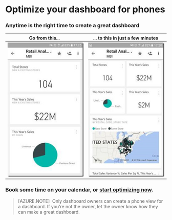 <properties
   pageTitle="Optimize your dashboard for phones"
   description="It's easy to create a customized view of a dashboard specifically for viewing on mobile phones. Try it now."
   services="powerbi"
   documentationCenter=""
   authors="maggiesMSFT"
   manager="erikre"
   backup=""
   editor=""
   tags=""
   qualityFocus="no"
   qualityDate=""/>

<tags
   ms.service="powerbi"
   ms.devlang="NA"
   ms.topic="article"
   ms.tgt_pltfrm="NA"
   ms.workload="powerbi"
   ms.date="03/08/2017"
   ms.author="maggies"/>

# Optimize your dashboard for phones

### Anytime is the right time to create a great dashboard

| **Go from this...**  | **... to this in just a few minutes**  |
|:------------------------:|:----------------------------:|
| ![](media/powerbi-mobile-optimize-dashboard-phone-view/power-bi-phone-dashboard-not-optimized.png) | ![](media/powerbi-mobile-optimize-dashboard-phone-view/power-bi-phone-dashboard-optimized.png) |

### Book some time on your calendar, or [start optimizing now](powerbi-service-create-dashboard-phone-view.md).

> [AZURE.NOTE]  Only dashboard owners can create a phone view for a dashboard. If you’re not the owner, let the owner know how they can make a great dashboard.

